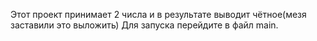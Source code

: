 Этот проект принимает 2 числа и в результате выводит чётное(мезя заставили это выложить)
Для запуска перейдите в файл main.

